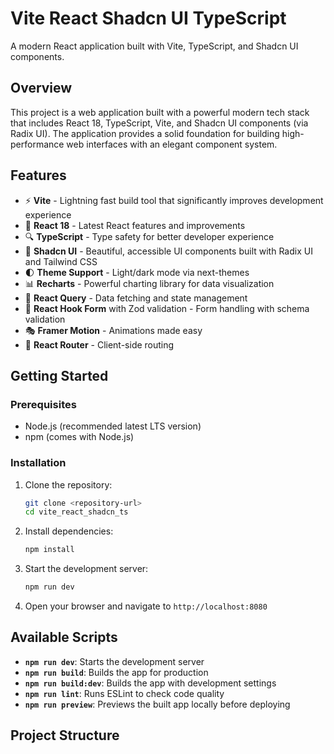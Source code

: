 # Vite React Shadcn UI TypeScript

A modern React application built with Vite, TypeScript, and Shadcn UI components.

## Overview

This project is a web application built with a powerful modern tech stack that includes React 18, TypeScript, Vite, and Shadcn UI components (via Radix UI). The application provides a solid foundation for building high-performance web interfaces with an elegant component system.

## Features

- ⚡️ **Vite** - Lightning fast build tool that significantly improves development experience
- 🧩 **React 18** - Latest React features and improvements
- 🔍 **TypeScript** - Type safety for better developer experience
- 🎨 **Shadcn UI** - Beautiful, accessible UI components built with Radix UI and Tailwind CSS
- 🌓 **Theme Support** - Light/dark mode via next-themes
- 📊 **Recharts** - Powerful charting library for data visualization
- 🚀 **React Query** - Data fetching and state management
- 📝 **React Hook Form** with Zod validation - Form handling with schema validation
- 🎭 **Framer Motion** - Animations made easy
- 🔄 **React Router** - Client-side routing

## Getting Started

### Prerequisites

- Node.js (recommended latest LTS version)
- npm (comes with Node.js)

### Installation

1. Clone the repository:
   ```bash
   git clone <repository-url>
   cd vite_react_shadcn_ts
   ```

2. Install dependencies:
   ```bash
   npm install
   ```

3. Start the development server:
   ```bash
   npm run dev
   ```

4. Open your browser and navigate to `http://localhost:8080`

## Available Scripts

- **`npm run dev`**: Starts the development server
- **`npm run build`**: Builds the app for production
- **`npm run build:dev`**: Builds the app with development settings
- **`npm run lint`**: Runs ESLint to check code quality
- **`npm run preview`**: Previews the built app locally before deploying

## Project Structure